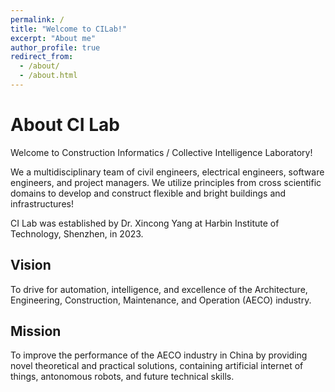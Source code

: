 ```yaml
---
permalink: /
title: "Welcome to CILab!"
excerpt: "About me"
author_profile: true
redirect_from: 
  - /about/
  - /about.html
---
```


About CI Lab
=====
Welcome to Construction Informatics / Collective Intelligence Laboratory!

We a multidisciplinary team of civil engineers, electrical engineers, software engineers, and project managers. We utilize principles from cross scientific domains to develop and construct flexible and bright buildings and infrastructures!

CI Lab was established by Dr. Xincong Yang at Harbin Institute of Technology, Shenzhen, in 2023.

Vision
-----
To drive for automation, intelligence, and excellence of the Architecture, Engineering, Construction, Maintenance, and Operation (AECO) industry.

Mission
-----
To improve the performance of the AECO industry in China by providing novel theoretical and practical solutions, containing artificial internet of things, antonomous robots, and future technical skills.